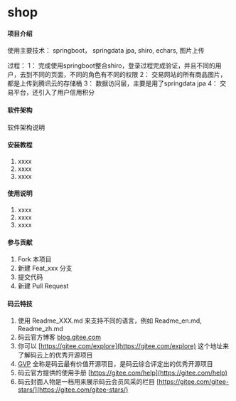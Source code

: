# shop

#### 项目介绍
使用主要技术： springboot， springdata jpa, shiro, echars, 图片上传

过程： 
1： 完成使用springboot整合shiro，登录过程完成验证，并且不同的用户，去到不同的页面，不同的角色有不同的权限
2： 交易网站的所有商品图片，都是上传到腾讯云的存储桶
3： 数据访问层，主要是用了springdata jpa
4： 交易平台，还引入了用户信用积分

#### 软件架构
软件架构说明


#### 安装教程

1. xxxx
2. xxxx
3. xxxx

#### 使用说明

1. xxxx
2. xxxx
3. xxxx

#### 参与贡献

1. Fork 本项目
2. 新建 Feat_xxx 分支
3. 提交代码
4. 新建 Pull Request


#### 码云特技

1. 使用 Readme\_XXX.md 来支持不同的语言，例如 Readme\_en.md, Readme\_zh.md
2. 码云官方博客 [blog.gitee.com](https://blog.gitee.com)
3. 你可以 [https://gitee.com/explore](https://gitee.com/explore) 这个地址来了解码云上的优秀开源项目
4. [GVP](https://gitee.com/gvp) 全称是码云最有价值开源项目，是码云综合评定出的优秀开源项目
5. 码云官方提供的使用手册 [https://gitee.com/help](https://gitee.com/help)
6. 码云封面人物是一档用来展示码云会员风采的栏目 [https://gitee.com/gitee-stars/](https://gitee.com/gitee-stars/)
